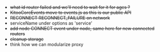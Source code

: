 - ~~what id router failed and we'll need to wait for it for ages ?~~
- ~~KitooCoreEvents move to events.js as this is our public API~~
- ~~RECONNECT RECONNECT_FAILURE on network~~ 
- serviceName under options as 'service'
- ~~add node CONNECT event under node, same here for new connected routers~~
- ~~cleanup storage~~
- think how we can modularize proxy